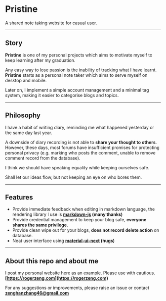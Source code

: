 # Pristine
A shared note taking website for casual user.

---
## Story
**Pristine** is one of my personal projects which aims to motivate myself to keep learning after my graduation.

Any easy way to lose passion is the inability of tracking what I have learnt. **Pristine** starts as a personal note taker which aims to serve myself on desktop and mobile.

Later on, I implement a simple account management and a minimal tag system, making it easier to categorise blogs and topics.

---
## Philosophy
I have a habit of writing diary, reminding me what happened yesterday or the same day last year.

A downside of diary recording is not able to **share your thought to others**. However, these days, most forums have insufficient promises for protecting personal privacy (e.g. marking who posts the comment, unable to remove comment record from the database).

I think we should have speaking equality while keeping ourselves safe.

Shall let our ideas flow, but not keeping an eye on who bores them.

---
## Features
- Provide immediate feedback when editing in markdown language, the rendering library I use is **[markdown-js](https://github.com/evilstreak/markdown-js) (many thanks)** 
- Provide credential management to keep your blog safe, **everyone shares the same privilege**.
- Provide clean wipe out for your blogs, **does not record delete action** on database.
- Neat user interface using **[material-ui-next](https://material-ui-next.com/) (hugs)**

---
## About this repo and about me
I post my personal website here as an example. Please use with cautious. **[https://rogerzeng.com](https://rogerzeng.com)**

For any suggestions or improvements, please raise an issue or contact **[zenghanzhang46@gmail.com](mailto://zenghanzhang46@gmail.com)**

